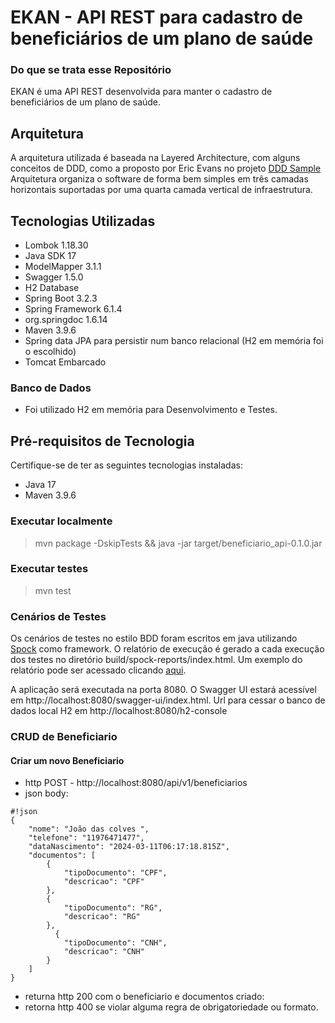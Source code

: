 # EKAN - API REST para cadastro de beneficiários de um plano de saúde

### Do que se trata esse Repositório ###
EKAN é uma API REST desenvolvida para manter o cadastro de beneficiários de um plano de saúde.

## Arquitetura ##

A arquitetura utilizada é baseada na Layered Architecture, com alguns conceitos de
DDD, como a proposto por Eric Evans no projeto [DDD Sample](http://dddsample.sourceforge.net/architecture.html)
Arquitetura organiza o software de forma bem simples em três camadas horizontais 
suportadas por uma quarta camada vertical de infraestrutura. 

## Tecnologias Utilizadas

- Lombok 1.18.30
- Java SDK 17
- ModelMapper 3.1.1
- Swagger 1.5.0
- H2 Database
- Spring Boot 3.2.3
- Spring Framework 6.1.4
- org.springdoc 1.6.14
- Maven 3.9.6
- Spring data JPA para persistir num banco relacional (H2 em memória foi o escolhido)
- Tomcat Embarcado

### Banco de Dados ###
- Foi utilizado H2 em memória para Desenvolvimento e Testes. 

## Pré-requisitos de Tecnologia

Certifique-se de ter as seguintes tecnologias instaladas:

- Java 17
- Maven 3.9.6

### Executar localmente ###
> mvn package -DskipTests && java -jar target/beneficiario_api-0.1.0.jar

### Executar testes ###
> mvn test

### Cenários de Testes ###
Os cenários de testes no estilo BDD foram escritos em java utilizando 
[Spock](https://code.google.com/p/spock/) como framework.
O relatório de execução é gerado a cada execução dos testes no diretório build/spock-reports/index.html.
Um exemplo do relatório pode ser acessado clicando [aqui](http://rodrigormu.github.io/rest-api-endereco/).

A aplicação será executada na porta 8080.
O Swagger UI estará acessível em http://localhost:8080/swagger-ui/index.html.
Url para cessar o banco de dados local H2 em http://localhost:8080/h2-console

### CRUD de Beneficiario ###

#### Criar um novo Beneficiario ####

* http POST - http://localhost:8080/api/v1/beneficiarios
* json body:
```
#!json
{
    "nome": "João das colves ",
    "telefone": "11976471477",
    "dataNascimento": "2024-03-11T06:17:18.815Z",
    "documentos": [
        {
            "tipoDocumento": "CPF",
            "descricao": "CPF"
        },
        {
            "tipoDocumento": "RG",
            "descricao": "RG"
        },
          {
            "tipoDocumento": "CNH",
            "descricao": "CNH"
        }
    ]
}
```
* returna http 200 com o beneficiario e documentos criado:
* retorna http 400 se violar alguma regra de obrigatoriedade ou formato.
 
 

 

 
